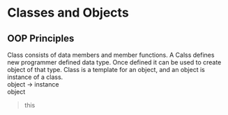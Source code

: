 # Classes and Objects 
## OOP Principles
Class consists of data members and member functions. A Calss defines new programmer defined data type. Once defined it can be used to create object of that type. Class is a template for an object, and an object is instance of a class. 
<br>
object -> instance
<br>
object 
> this